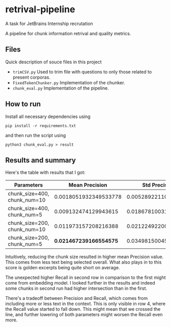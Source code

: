# retrival-pipeline
A task for JetBrains Internship recrutation

A pipeline for chunk information retrival and quality metrics.

## Files

Quick description of souce files in this project

- `trimCSV.py` Used to trim file with questions to only those related to present corporas.
- `FixedTokenChunker.py` Implementation of the chunker.
- `chunk_eval.py` Implementation of the pipeline.

## How to run

Install all necessary dependencies using 

```
pip install -r requirements.txt
```

and then run the script using 

```
python3 chunk_eval.py > result
```

## Results and summary

Here's the table with results that I got:

| Parameters                  | Mean Precision          | Std Precision         | Mean Recall            | Std Recall             |
|-----------------------------|-------------------------|-----------------------|------------------------|------------------------|
| chunk_size=400, chunk_num=10 | 0.0018051932349533778    | 0.005289221104898678   | 0.1202822079877414      | 0.3274033320325772      |
| chunk_size=400, chunk_num=5  | 0.009132474129943615     | 0.018678100316375578   | 0.28664758283912994     | 0.4737632880451287      |
| chunk_size=200, chunk_num=10 | 0.011973157208216388     | 0.02122492200450722    | **0.4030443037628191**      | 0.5633036074303283      |
| chunk_size=200, chunk_num=5  | **0.021467239166554575**     | 0.034981500455698804   | 0.35135880395593744     | 0.4646206938649207      |

Intuitively, reducing the chunk size resulted in higher mean Precision value. This comes from less text being selected overall. What also plays in to this score is golden excerpts being quite short on average.

The unexpected higher Recall in second row in comparison to the first might come from embedding model. I looked further in the results and indeed some chunks in second run had higher intersection than in the first.

There's a tradeoff between Precision and Recall, which comes from including more or less text in the context. This is only visible in row 4, where the Recall value started to fall down. This might mean that we crossed the line, and further lowering of both parameters might worsen the Recall even more.